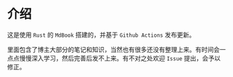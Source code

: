 # 介绍

这是使用 `Rust` 的 `MdBook` 搭建的，并基于 `Github Actions` 发布更新。

里面包含了博主大部分的笔记和知识，当然也有很多还没有整理上来。有时间会一点点慢慢深入学习，然后完善后发不上来。有不对之处欢迎 `Issue` 提出，会予以修正。

